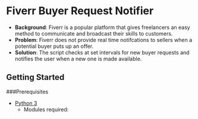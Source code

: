 # Fiverr Buyer Request Notifier
- __Background__: Fiverr is a popular platform that gives freelancers an easy method to communicate and broadcast their skills to customers.
- __Problem__: Fiverr does not provide real time notifcations to sellers when a potential buyer puts up an offer.
- __Solution__: The script checks at set intervals for new buyer requests and notifies the user when a new one is made available.
## Getting Started
###Prerequisites
- [Python 3](https://www.python.org/downloads/)
  - Modules required:
